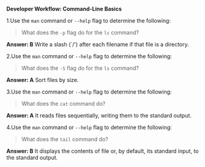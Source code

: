 **Developer Workflow: Command-Line Basics**

1.Use the `man` command or `--help` flag to determine the following:
> What does the `-p` flag do for the `ls` command?

**Answer: B**
Write a slash (`/') after each filename if that file is a directory.


2.Use the `man` command or `--help` flag to determine the following:
> What does the `-S` flag do for the `ls` command?

**Answer: A**
Sort files by size.

3.Use the `man` command or `--help` flag to determine the following:
> What does the `cat` command do?

**Answer:  A**
It reads files sequentially, writing them to the standard output.

4.Use the `man` command or `--help` flag to determine the following:
> What does the `tail` command do?

**Answer:  B** 
It displays the contents of file or, by default, its standard input, to the standard output.


